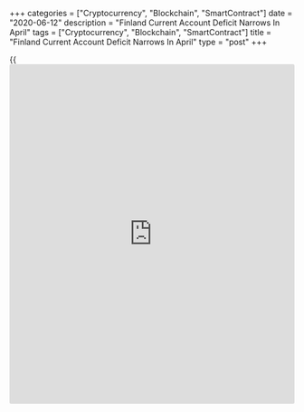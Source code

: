 +++
categories = ["Cryptocurrency", "Blockchain", "SmartContract"]
date = "2020-06-12"
description = "Finland Current Account Deficit Narrows In April"
tags = ["Cryptocurrency", "Blockchain", "SmartContract"]
title = "Finland Current Account Deficit Narrows In April"
type = "post"
+++

{{<iframe id="large-banner" src="https://www.bounty.group/#slide=7.0" width="100%" height="600" scrolling="no" style="border: 0px solid rgb(216, 221, 230); border-radius: 3px;">}}

Finland's current account deficit narrowed in April driven by goods
trade, data from Statistics Finland showed on Friday.

The current account deficit decreased to EUR 0.3 billion in April from
EUR 1.2 billion in March.

The balance of goods trade showed a surplus of EUR 341 million versus a
EUR 179 million surplus in March.

The trade in services showed a surplus of EUR 15 million versus a
deficit of EUR 403 million in the previous month.

The primary income account was in EUR 375 million deficit and the
secondary income account logged a shortfall of EUR 276 million.

On a 12-month average, the current account surplus was EUR 1.0 billion.

For comments and feedback [contact](https://www.playgroundfx.com/contact/): editorial@rtt[news](https://www.letsplayfx.com/blog/forex-news-website/).com

[Economic News][1]

 **What parts of the world are seeing the best (and worst) economic
performances lately? Click[here][2] to check out our [Econ Scorecard][2]
and find out! See up-to-the-moment [ranking](https://www.playgroundfx.com/blog/crypto-exchange-ranking/)s for the best and worst
performers in [GDP][3], [unemployment rate][4], [inflation][5] and much
more.**

   1. www.rtt[news](https://www.letsplayfx.com/blog/forex-news-website/).com/Content/EconomicNews.aspx
   2. www.rtt[news](https://www.letsplayfx.com/blog/forex-news-website/).com/economic-scorecard/world-rank/retail-sales/highest-performance.aspx
   3. www.rtt[news](https://www.letsplayfx.com/blog/forex-news-website/).com/economic-scorecard/world-rank/GDP/highest-performance.aspx
   4. www.rtt[news](https://www.letsplayfx.com/blog/forex-news-website/).com/economic-scorecard/world-rank/unemployment-rate/lowest-performance.aspx
   5. www.rtt[news](https://www.letsplayfx.com/blog/forex-news-website/).com/economic-scorecard/world-rank/CPI/highest-performance.aspx